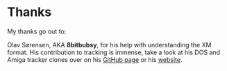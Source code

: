 # Thanks

My thanks go out to:

Olav Sørensen, AKA **8bitbubsy**, for his help with understanding the XM format.
His contribution to tracking is immense, take a look at his DOS and Amiga tracker clones over on his
[GitHub page](https://github.com/8bitbubsy) or his [website](https://16-bits.org/).
